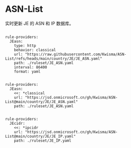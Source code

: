 
# ASN-List

实时更新 JE 的 ASN 和 IP 数据库。

<pre><code class="language-javascript">
rule-providers:
  JEasn:
    type: http
    behavior: classical
    url: "https://raw.githubusercontent.com/Kwisma/ASN-List/refs/heads/main/country/JE/JE_ASN.yaml"
    path: ./ruleset/JE_ASN.yaml
    interval: 86400
    format: yaml
</code></pre>

<pre><code class="language-javascript">
rule-providers:
  JEasn:
    <<: *classical
    url: "https://jsd.onmicrosoft.cn/gh/Kwisma/ASN-List@main/country/JE/JE_ASN.yaml"
    path: ./ruleset/JE_ASN.yaml
</code></pre>

<pre><code class="language-javascript">
rule-providers:
  JEcidr:
    <<: *ipcidr
    url: "https://jsd.onmicrosoft.cn/gh/Kwisma/ASN-List@main/country/JE/JE_IP.yaml"
    path: ./ruleset/JE_IP.yaml
</code></pre>